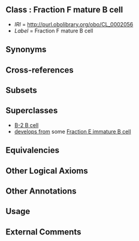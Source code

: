 
## Class : Fraction F mature B cell

 * *IRI* = http://purl.obolibrary.org/obo/CL_0002056
 * *Label* = Fraction F mature B cell

## Synonyms


## Cross-references


## Subsets


## Superclasses

 * [B-2 B cell](../../CL/22/CL_0000822.md)
 * [develops from](../../RO/02/RO_0002202.md) some [Fraction E immature B cell](../../CL/54/CL_0002054.md)

## Equivalencies


## Other Logical Axioms


## Other Annotations


## Usage


## External Comments

